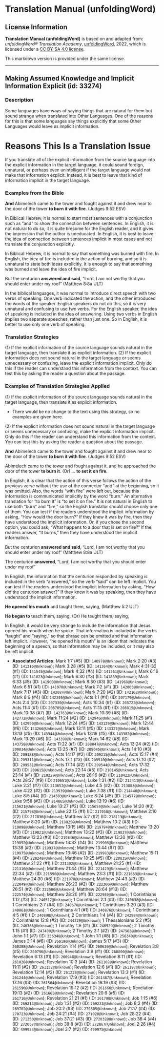 # Translation Manual (unfoldingWord)

## License Information

**Translation Manual (unfoldingWord)** is based on and adapted from: _unfoldingWord® Translation Academy_, [unfoldingWord](https://unfoldingword.org/utw), 2022, which is licensed under a [CC BY-SA 4.0 license](https://creativecommons.org/licenses/by-sa/4.0/legalcode.en).

This markdown version is provided under the same license.



--------------------------------

## Making Assumed Knowledge and Implicit Information Explicit (id: 33274)

### Description

Some languages have ways of saying things that are natural for them but sound strange when translated into Other Languages. One of the reasons for this is that some languages say things explicitly that some Other Languages would leave as implicit information.

Reasons This Is a Translation Issue
===================================

If you translate all of the explicit information from the source language into the explicit information in the target language, it could sound foreign, unnatural, or perhaps even unintelligent if the target language would not make that information explicit. Instead, it is best to leave that kind of information implicit in the target language.

### Examples from the Bible

**And** Abimelech came to the tower and fought against it and drew near to the door of the tower **to burn it with fire**. (Judges 9:52 ESV)

In Biblical Hebrew, it is normal to start most sentences with a conjunction such as “and” to show the connection between sentences. In English, it is not natural to do so, it is quite tiresome for the English reader, and it gives the impression that the author is uneducated. In English, it is best to leave the idea of connection between sentences implicit in most cases and not translate the conjunction explicitly.

In Biblical Hebrew, it is normal to say that something was burned with fire. In English, the idea of fire is included in the action of burning, and so it is unnatural to state both ideas explicitly. It is enough to say that something was burned and leave the idea of fire implicit.

But the centurion **answered and said**, “Lord, I am not worthy that you should enter under my roof” (Matthew 8:8a ULT)

In the biblical languages, it was normal to introduce direct speech with two verbs of speaking. One verb indicated the action, and the other introduced the words of the speaker. English speakers do not do this, so it is very unnatural and confusing to use two verbs. For the English speaker, the idea of speaking is included in the idea of answering. Using two verbs in English implies two separate speeches, rather than just one. So in English, it is better to use only one verb of speaking.

### Translation Strategies

(1\) If the explicit information of the source language sounds natural in the target language, then translate it as explicit information. (2\) If the explicit information does not sound natural in the target language or seems unnecessary or confusing, leave the explicit information implicit. Only do this if the reader can understand this information from the context. You can test this by asking the reader a question about the passage.

### Examples of Translation Strategies Applied

(1\) If the explicit information of the source language sounds natural in the target language, then translate it as explicit information.

* There would be no change to the text using this strategy, so no examples are given here.

(2\) If the explicit information does not sound natural in the target language or seems unnecessary or confusing, make the explicit information implicit. Only do this if the reader can understand this information from the context. You can test this by asking the reader a question about the passage.

**And** Abimelech came to the tower and fought against it and drew near to the door of the tower **to burn it with fire**. (Judges 9:52 ESV)

Abimelech came to the tower and fought against it, and he approached the door of the tower **to burn it**. (Or) … **to set it on fire**.

In English, it is clear that the action of this verse follows the action of the previous verse without the use of the connector “and” at the beginning, so it was omitted. Also, the words “with fire” were left out, because this information is communicated implicitly by the word “burn.” An alternative translation for “to burn it” is “to set it on fire.” It is not natural in English to use both “burn” and “fire,” so the English translator should choose only one of them. You can test if the readers understood the implicit information by asking, “How would the door burn?” If they knew it was by fire, then they have understood the implicit information. Or, if you chose the second option, you could ask, “What happens to a door that is set on fire?” If the readers answer, “It burns,” then they have understood the implicit information.

But the centurion **answered and said**, “Lord, I am not worthy that you should enter under my roof” (Matthew 8:8a ULT)

The centurion **answered**, “Lord, I am not worthy that you should enter under my roof”

In English, the information that the centurion responded by speaking is included in the verb “answered,” so the verb “said” can be left implicit. You can test if the readers understood the implicit information by asking, “How did the centurion answer?” If they knew it was by speaking, then they have understood the implicit information.

**He opened his mouth** and taught them, saying, (Matthew 5:2 ULT)

**He began to** teach them, saying, (Or) He taught them, saying,

In English, it would be very strange to include the information that Jesus opened his mouth when he spoke. That information is included in the verbs “taught” and “saying,” so that phrase can be omitted and that information left implicit. However, “he opened his mouth” is an idiom that indicates the beginning of a speech, so that information may be included, or it may also be left implicit.

* **Associated Articles:** Mark 1:7 (#5) (ID: `140978@Unknown`); Mark 2:20 (#3) (ID: `141216@Unknown`); Mark 3:28 (#5) (ID: `141364@Unknown`); Mark 4:31-32 (#1) (ID: `141545@Unknown`); Mark 4:32 (#4) (ID: `141551@Unknown`); Mark 6:16 (#1) (ID: `141823@Unknown`); Mark 6:30 (#3) (ID: `141889@Unknown`); Mark 6:33 (#5) (ID: `141900@Unknown`); Mark 6:50 (#3) (ID: `141968@Unknown`); Mark 6:51 (#1) (ID: `141970@Unknown`); Mark 7:2 (#1) (ID: `142003@Unknown`); Mark 7:17 (#3) (ID: `142087@Unknown`); Mark 7:20 (#2) (ID: `142102@Unknown`); Mark 8:6 (#4) (ID: `142205@Unknown`); Acts 1:1 (#4) (ID: `207179@Unknown`); Acts 2:4 (#3) (ID: `207330@Unknown`); Acts 10:34 (#1) (ID: `208722@Unknown`); Acts 11:4 (#1) (ID: `208785@Unknown`); Acts 11:15 (#1) (ID: `208815@Unknown`); Mark 10:38 (#7) (ID: `142763@Unknown`); Mark 10:39 (#8) (ID: `142772@Unknown`); Mark 11:24 (#2) (ID: `142946@Unknown`); Mark 11:25 (#1) (ID: `142950@Unknown`); Mark 12:24 (#5) (ID: `143129@Unknown`); Mark 12:44 (#6) (ID: `143266@Unknown`); Mark 13:11 (#5) (ID: `143327@Unknown`); Mark 13:13 (#5) (ID: `143344@Unknown`); Mark 13:19 (#5) (ID: `143382@Unknown`); Mark 13:20 (#6) (ID: `143390@Unknown`); Mark 14:62 (#8) (ID: `143758@Unknown`); Acts 11:22 (#1) (ID: `208847@Unknown`); Acts 13:24 (#2) (ID: `209034@Unknown`); Acts 13:25 (#7) (ID: `209045@Unknown`); Acts 14:10 (#3) (ID: `209188@Unknown`); Acts 14:17 (#2) (ID: `209215@Unknown`); Acts 15:17 (#4) (ID: `209311@Unknown`); Acts 17:1 (#3) (ID: `209510@Unknown`); Acts 17:10 (#2) (ID: `209531@Unknown`); Acts 17:14 (#2) (ID: `209544@Unknown`); Acts 17:32 (#3) (ID: `209615@Unknown`); Acts 22:14 (#5) (ID: `210145@Unknown`); Acts 23:14 (#1) (ID: `210229@Unknown`); Acts 26:16 (#2) (ID: `210422@Unknown`); Acts 28:27 (#9) (ID: `210651@Unknown`); Luke 1:31 (#2) (ID: `213411@Unknown`); Luke 2:21 (#7) (ID: `213652@Unknown`); Luke 4:5 (#2) (ID: `213883@Unknown`); Luke 4:22 (#2) (ID: `213939@Unknown`); Luke 7:38 (#1) (ID: `214440@Unknown`); Luke 8:5 (#4) (ID: `214503@Unknown`); Luke 8:24 (#5) (ID: `214577@Unknown`); Luke 9:58 (#3) (ID: `214865@Unknown`); Luke 13:19 (#6) (ID: `215621@Unknown`); Luke 13:27 (#2) (ID: `215654@Unknown`); Luke 14:20 (#3) (ID: `215798@Unknown`); Luke 22:15 (#1) (ID: `217058@Unknown`); Matthew 2:10 (#2) (ID: `217836@Unknown`); Matthew 5:2 (#2) (ID: `218113@Unknown`); Matthew 8:20 (#6) (ID: `218825@Unknown`); Matthew 10:2 (#3) (ID: `219098@Unknown`); Matthew 13:15 (#8) (ID: `219794@Unknown`); Matthew 13:20 (#3) (ID: `219821@Unknown`); Matthew 13:22 (#3) (ID: `219837@Unknown`); Matthew 13:23 (#3) (ID: `219846@Unknown`); Matthew 13:30 (#2) (ID: `219892@Unknown`); Matthew 13:32 (#4) (ID: `219906@Unknown`); Matthew 13:38 (#3) (ID: `219937@Unknown`); Matthew 13:44 (#7) (ID: `219975@Unknown`); Matthew 13:46 (#2) (ID: `219983@Unknown`); Matthew 15:11 (#4) (ID: `220248@Unknown`); Matthew 18:25 (#5) (ID: `220835@Unknown`); Matthew 21:22 (#1) (ID: `221302@Unknown`); Matthew 21:25 (#1) (ID: `221316@Unknown`); Matthew 21:44 (#5) (ID: `221429@Unknown`); Matthew 22:34 (#2) (ID: `221590@Unknown`); Matthew 23:3 (#1) (ID: `221653@Unknown`); Matthew 24:30 (#6) (ID: `221978@Unknown`); Matthew 24:43 (#3) (ID: `222049@Unknown`); Matthew 26:23 (#2) (ID: `222360@Unknown`); Matthew 26:51 (#2) (ID: `222506@Unknown`); Matthew 26:64 (#13) (ID: `222574@Unknown`); Matthew 28:20 (#1) (ID: `222989@Unknown`); 1 Corinthians 1:12 (#3) (ID: `240517@Unknown`); 1 Corinthians 2:1 (#3) (ID: `240638@Unknown`); 1 Corinthians 2:7 (#4) (ID: `240678@Unknown`); 1 Corinthians 3:20 (#3) (ID: `240861@Unknown`); 1 Corinthians 4:1 (#1) (ID: `240876@Unknown`); 1 Corinthians 4:5 (#1) (ID: `240898@Unknown`); 2 Corinthians 1:4 (#4) (ID: `242984@Unknown`); 2 Corinthians 12:8 (#2) (ID: `244329@Unknown`); 1 Thessalonians 5:2 (#5) (ID: `246366@Unknown`); 1 Timothy 1:9 (#1) (ID: `246529@Unknown`); 2 Timothy 1:15 (#1) (ID: `247400@Unknown`); 2 Timothy 3:1 (#2) (ID: `247563@Unknown`); 1 John 1:1 (#7) (ID: `256348@Unknown`); 1 John 1:1 (#8) (ID: `256349@Unknown`); James 3:14 (#6) (ID: `260190@Unknown`); James 5:17 (#3) (ID: `260388@Unknown`); Revelation 1:14 (#5) (ID: `260636@Unknown`); Revelation 3:8 (#5) (ID: `260796@Unknown`); Revelation 3:9 (#1) (ID: `260800@Unknown`); Revelation 6:13 (#1) (ID: `260948@Unknown`); Revelation 8:11 (#1) (ID: `261028@Unknown`); Revelation 10:3 (#4) (ID: `261102@Unknown`); Revelation 11:11 (#2) (ID: `261152@Unknown`); Revelation 12:6 (#1) (ID: `261197@Unknown`); Revelation 12:14 (#2) (ID: `261228@Unknown`); Revelation 13:3 (#1) (ID: `261244@Unknown`); Revelation 17:9 (#3) (ID: `261487@Unknown`); Revelation 17:16 (#4) (ID: `261504@Unknown`); Revelation 18:19 (#3) (ID: `261590@Unknown`); Revelation 19:12 (#2) (ID: `261660@Unknown`); Revelation 19:13 (#2) (ID: `261665@Unknown`); Revelation 20:8 (#5) (ID: `261716@Unknown`); Revelation 21:21 (#1) (ID: `261798@Unknown`); Job 1:15 (#6) (ID: `269213@Unknown`); Job 1:21 (#2) (ID: `269223@Unknown`); Job 8:2 (#4) (ID: `269702@Unknown`); Job 20:2 (#3) (ID: `270585@Unknown`); Job 21:17 (#4) (ID: `270723@Unknown`); Job 24:21 (#4) (ID: `271028@Unknown`); Job 28:22 (#4) (ID: `271250@Unknown`); Job 37:21 (#3) (ID: `272032@Unknown`); Job 38:4 (#4) (ID: `272057@Unknown`); Job 38:8 (#3) (ID: `272067@Unknown`); Joel 2:26 (#4) (ID: `499924@Unknown`); Joel 3:7 (#2) (ID: `499975@Unknown`)


